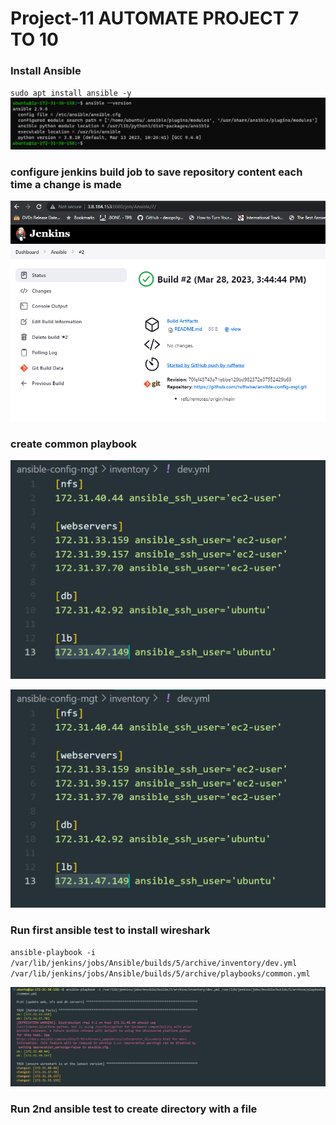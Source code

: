 # Project-11 AUTOMATE PROJECT 7 TO 10

### Install Ansible

`sudo apt install ansible -y`
![](/images/ansible-version.png)

### configure jenkins build job to save repository content each time a change is made

![](/images/Project-ansible.png)

### create common playbook

![](/images/inventory.png)

![](/images/playbook.png)

### Run first ansible test to install wireshark

`ansible-playbook -i /var/lib/jenkins/jobs/Ansible/builds/5/archive/inventory/dev.yml /var/lib/jenkins/jobs/Ansible/builds/5/archive/playbooks/common.yml`

![](/images/ansible-test.png)

### Run 2nd ansible test to create directory with a file
